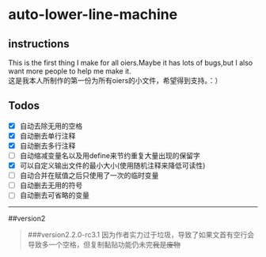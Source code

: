 # auto-lower-line-machine  
## instructions  
This is the first thing I make for all oiers.Maybe it has lots of bugs,but I also want more people to help me make it.  
这是我本人所制作的第一份为所有oiers的小文件，希望得到支持。：）  
## Todos  
- [x] 自动去除无用的空格  
- [x] 自动删去单行注释  
- [x] 自动删去多行注释  
- [ ] 自动缩减变量名以及用define来节约重复大量出现的保留字  
- [x] 可以自定义输出文件的最小大小(使用随机注释来降低可读性)
- [ ] 自动合并在赋值之后只使用了一次的临时变量
- [ ] 自动删去无用的符号
- [ ] 自动删去可省略的变量
------------------------------------
##version2
> ###version2.2.0-rc3.1
> 因为作者实力过于垃圾，导致了如果文首有空行会导致多一个空格，但复制黏贴功能仍未完~~我是废物~~
